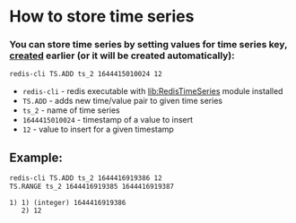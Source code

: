 # How to store time series

### You can store time series by setting values for time series key, [created](https://onelinerhub.com/redis-timeseries/create-new-time-series) earlier (or it will be created automatically):

```bash
redis-cli TS.ADD ts_2 1644415010024 12
```

- `redis-cli` - redis executable with [lib:RedisTimeSeries](https://onelinerhub.com/redis-timeseries/how-to-install-redis-time-series) module installed
- `TS.ADD` - adds new time/value pair to given time series
- `ts_2` - name of time series
- `1644415010024` - timestamp of a value to insert
- `12` - value to insert for a given timestamp

## Example: 
```bash
redis-cli TS.ADD ts_2 1644416919386 12
TS.RANGE ts_2 1644416919385 1644416919387
```
```
1) 1) (integer) 1644416919386
   2) 12
```

